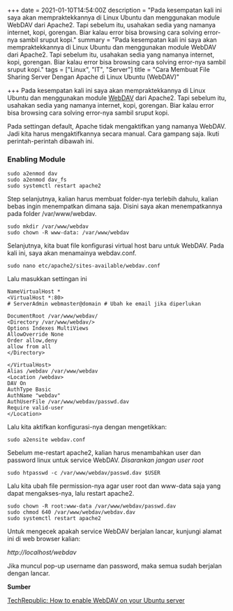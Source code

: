 +++
date = 2021-01-10T14:54:00Z
description = "Pada kesempatan kali ini saya akan mempraktekkannya di Linux Ubuntu dan menggunakan module WebDAV dari Apache2. Tapi sebelum itu, usahakan sedia yang namanya internet, kopi, gorengan. Biar kalau error bisa browsing cara solving error-nya sambil sruput kopi."
summary = "Pada kesempatan kali ini saya akan mempraktekkannya di Linux Ubuntu dan menggunakan module WebDAV dari Apache2. Tapi sebelum itu, usahakan sedia yang namanya internet, kopi, gorengan. Biar kalau error bisa browsing cara solving error-nya sambil sruput kopi."
tags = ["Linux", "IT", "Server"]
title = "Cara Membuat File Sharing Server Dengan Apache di Linux Ubuntu (WebDAV)"

+++
Pada kesempatan kali ini saya akan mempraktekkannya di Linux Ubuntu dan menggunakan module [WebDAV](https://hanivan.github.io/blog/posts/membuat-file-sharing-dengan-apache2/ "WebDAV") dari Apache2. Tapi sebelum itu, usahakan sedia yang namanya internet, kopi, gorengan. Biar kalau error bisa browsing cara solving error-nya sambil sruput kopi.

Pada settingan default, Apache tidak mengaktifkan yang namanya WebDAV. Jadi kita harus mengaktifkannya secara manual. Cara gampang saja. Ikuti perintah-perintah dibawah ini.

### Enabling Module

    sudo a2enmod dav
    sudo a2enmod dav_fs
    sudo systemctl restart apache2

Step selanjutnya, kalian harus membuat folder-nya terlebih dahulu, kalian bebas ingin menempatkan dimana saja. Disini saya akan menempatkannya pada folder /var/www/webdav.

    sudo mkdir /var/www/webdav
    sudo chown -R www-data: /var/www/webdav

Selanjutnya, kita buat file konfigurasi virtual host baru untuk WebDAV. Pada kali ini, saya akan menamainya webdav.conf.

    sudo nano etc/apache2/sites-available/webdav.conf

Lalu masukkan settingan ini

    NameVirtualHost *
    <VirtualHost *:80>
    # ServerAdmin webmaster@domain # Ubah ke email jika diperlukan
    
    DocumentRoot /var/www/webdav/
    <Directory /var/www/webdav/>
    Options Indexes MultiViews
    AllowOverride None
    Order allow,deny
    allow from all
    </Directory>
    
    </VirtualHost>
    Alias /webdav /var/www/webdav
    <Location /webdav>
    DAV On
    AuthType Basic
    AuthName "webdav"
    AuthUserFile /var/www/webdav/passwd.dav
    Require valid-user
    </Location>

Lalu kita aktifkan konfigurasi-nya dengan mengetikkan:

    sudo a2ensite webdav.conf

Sebelum me-restart apache2, kalian harus menambahkan user dan password linux untuk service WebDAV. _Disarankan jangan user root_

    sudo htpasswd -c /var/www/webdav/passwd.dav $USER

Lalu kita ubah file permission-nya agar user root dan www-data saja yang dapat mengakses-nya, lalu restart apache2.

    sudo chown -R root:www-data /var/www/webdav/passwd.dav
    sudo chmod 640 /var/www/webdav/webdav.dav
    sudo systemctl restart apache2

Untuk mengecek apakah service WebDAV berjalan lancar, kunjungi alamat ini di web browser kalian:

_http://localhost/webdav_

Jika muncul pop-up username dan password, maka semua sudah berjalan dengan lancar.

**Sumber**

[TechRepublic: How to enable WebDAV on your Ubuntu server](https://www.techrepublic.com/article/how-to-enable-webdav-on-your-ubuntu-server/ "TechRepublic: How to enable WebDAV on your Ubuntu server")